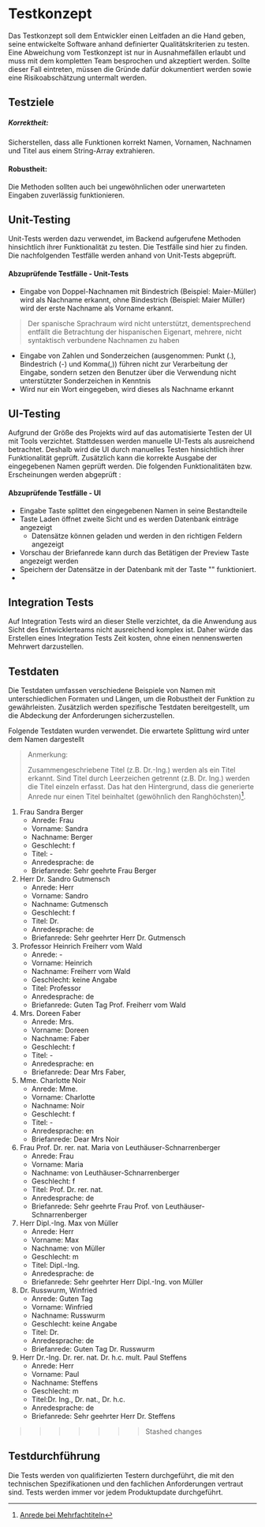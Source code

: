 # Testkonzept
Das Testkonzept soll dem Entwickler einen Leitfaden an die Hand geben, seine entwickelte Software anhand definierter Qualitätskriterien zu testen. Eine Abweichung vom Testkonzept ist nur in Ausnahmefällen erlaubt und muss mit dem kompletten Team besprochen und akzeptiert werden. Sollte dieser Fall eintreten, müssen die Gründe dafür dokumentiert werden sowie eine Risikoabschätzung untermalt werden.

## Testziele
##### Korrektheit: 
Sicherstellen, dass alle Funktionen korrekt Namen, Vornamen, Nachnamen und Titel aus einem String-Array extrahieren.

#### Robustheit: 
Die Methoden sollten auch bei ungewöhnlichen oder unerwarteten Eingaben zuverlässig funktionieren.

## Unit-Testing
Unit-Tests werden dazu verwendet, im Backend aufgerufene Methoden hinsichtlich ihrer Funktionalität zu testen. Die Testfälle sind hier zu finden.
Die nachfolgenden Testfälle werden anhand von Unit-Tests abgeprüft.

#### Abzuprüfende Testfälle - Unit-Tests
* Eingabe von Doppel-Nachnamen mit Bindestrich (Beispiel: Maier-Müller) wird als Nachname erkannt, ohne Bindestrich (Beispiel: Maier Müller) wird der erste Nachname als Vorname erkannt.
> Der spanische Sprachraum wird nicht unterstützt, dementsprechend entfällt die Betrachtung der hispanischen Eigenart, mehrere, nicht syntaktisch verbundene Nachnamen zu haben
* Eingabe von Zahlen und Sonderzeichen (ausgenommen: Punkt (.), Bindestrich (-) und Komma(,)) führen nicht zur Verarbeitung der Eingabe, sondern setzen den Benutzer über die Verwendung nicht unterstützter Sonderzeichen in Kenntnis
* Wird nur ein Wort eingegeben, wird dieses als Nachname erkannt


## UI-Testing
Aufgrund der Größe des Projekts wird auf das automatisierte Testen der UI mit Tools verzichtet. Stattdessen werden manuelle UI-Tests als ausreichend betrachtet. Deshalb wird die UI durch manuelles Testen hinsichtlich ihrer Funktionalität geprüft. Zusätzlich kann die korrekte Ausgabe der eingegebenen Namen geprüft werden. Die folgenden Funktionalitäten bzw. Erscheinungen werden abgeprüft :
#### Abzuprüfende Testfälle - UI
* Eingabe Taste splittet den eingegebenen Namen in seine Bestandteile
* Taste Laden öffnet zweite Sicht und es werden Datenbank einträge angezeigt
  * Datensätze können geladen und werden in den richtigen Feldern angezeigt
* Vorschau der Briefanrede kann durch das Betätigen der Preview Taste angezeigt werden
* Speichern der Datensätze in der Datenbank mit der Taste "" funktioniert.
* 
## Integration Tests
Auf Integration Tests wird an dieser Stelle verzichtet, da die Anwendung aus Sicht des Entwicklerteams nicht ausreichend komplex ist. Daher würde das Erstellen eines Integration Tests Zeit kosten, ohne einen nennenswerten Mehrwert darzustellen.

## Testdaten
Die Testdaten umfassen verschiedene Beispiele von Namen mit unterschiedlichen Formaten und Längen, um die Robustheit der Funktion zu gewährleisten. Zusätzlich werden spezifische Testdaten bereitgestellt, um die Abdeckung der Anforderungen sicherzustellen.

Folgende Testdaten wurden verwendet. Die erwartete Splittung wird unter dem Namen dargestellt

> Anmerkung:
>
> Zusammengeschriebene Titel (z.B. Dr.-Ing.) werden als ein Titel erkannt. Sind Titel durch Leerzeichen getrennt (z.B. Dr. Ing.) werden die Titel einzeln erfasst. Das hat den Hintergrund, dass die generierte Anrede nur einen Titel beinhaltet (gewöhnlich den Ranghöchsten)[^1].
>
> [^1]: [Anrede bei Mehrfachtiteln](https://www.sekada.de/korrespondenz/anrede-und-anschriften/artikel/korrespondenz-anrede-von-doktoren-und-professoren/)
1. Frau Sandra Berger
    * Anrede: Frau
    * Vorname: Sandra
    * Nachname: Berger
    * Geschlecht: f
    * Titel: -
    * Anredesprache: de
    * Briefanrede: Sehr geehrte Frau Berger
2. Herr Dr. Sandro Gutmensch
    * Anrede: Herr
    * Vorname: Sandro
    * Nachname: Gutmensch
    * Geschlecht: f
    * Titel: Dr.
    * Anredesprache: de
    * Briefanrede: Sehr geehrter Herr Dr. Gutmensch
3. Professor Heinrich Freiherr vom Wald
    * Anrede: -
    * Vorname: Heinrich
    * Nachname: Freiherr vom Wald
    * Geschlecht: keine Angabe
    * Titel: Professor
    * Anredesprache: de
    * Briefanrede: Guten Tag Prof. Freiherr vom Wald
4. Mrs. Doreen Faber
    * Anrede: Mrs.
    * Vorname: Doreen
    * Nachname: Faber
    * Geschlecht: f
    * Titel: -
    * Anredesprache: en
    * Briefanrede: Dear Mrs Faber,
5. Mme. Charlotte Noir
    * Anrede: Mme.
    * Vorname: Charlotte
    * Nachname: Noir
    * Geschlecht: f
    * Titel: -
    * Anredesprache: en
    * Briefanrede: Dear Mrs Noir
6. Frau Prof. Dr. rer. nat. Maria von Leuthäuser-Schnarrenberger
    * Anrede: Frau
    * Vorname: Maria
    * Nachname: von Leuthäuser-Schnarrenberger
    * Geschlecht: f
    * Titel: Prof. Dr. rer. nat. 
    * Anredesprache: de
    * Briefanrede: Sehr geehrte Frau Prof. von Leuthäuser-Schnarrenberger
7. Herr Dipl.-Ing. Max von Müller
    * Anrede: Herr
    * Vorname: Max
    * Nachname: von Müller
    * Geschlecht: m
    * Titel: Dipl.-Ing.
    * Anredesprache: de
    * Briefanrede: Sehr geehrter Herr Dipl.-Ing. von Müller
8. Dr. Russwurm, Winfried
    * Anrede: Guten Tag
    * Vorname: Winfried
    * Nachname: Russwurm
    * Geschlecht: keine Angabe
    * Titel: Dr.
    * Anredesprache: de
    * Briefanrede: Guten Tag Dr. Russwurm
9. Herr Dr.-Ing. Dr. rer. nat. Dr. h.c. mult. Paul Steffens
    * Anrede: Herr
    * Vorname: Paul
    * Nachname: Steffens
    * Geschlecht: m
    * Titel:Dr. Ing., Dr. nat., Dr. h.c.
    * Anredesprache: de
    * Briefanrede: Sehr geehrter Herr Dr. Steffens
>>>>>>> Stashed changes
## Testdurchführung
Die Tests werden von qualifizierten Testern durchgeführt, die mit den technischen Spezifikationen und den fachlichen Anforderungen vertraut sind.
Tests werden immer vor jedem Produktupdate durchgeführt.